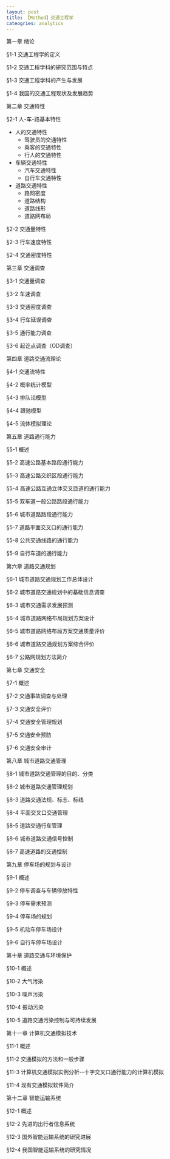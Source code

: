 ```yaml
---
layout: post
title: 【Method】交通工程学
cateogries: analytics
---
```


第一章 绪论

§1-1 交通工程学的定义

§1-2 交通工程学科的研究范围与特点

§1-3 交通工程学科的产生与发展

§1-4 我国的交通工程现状及发展趋势

第二章 交通特性

§2-1 人-车-路基本特性

- 人的交通特性
    - 驾驶员的交通特性
    - 乘客的交通特性
    - 行人的交通特性
- 车辆交通特性
    - 汽车交通特性
    - 自行车交通特性
- 道路交通特性
    - 路网密度
    - 道路结构
    - 道路线形
    - 道路网布局

§2-2 交通量特性

§2-3 行车速度特性

§2-4 交通密度特性

第三章 交通调查

§3-1 交通量调查

§3-2 车速调查

§3-3 交通密度调查

§3-4 行车延误调查

§3-5 通行能力调查

§3-6 起讫点调查（OD调查）

第四章 道路交通流理论

§4-1 交通流特性

§4-2 概率统计模型

§4-3 排队论模型

§4-4 跟驰模型

§4-5 流体模拟理论

第五章 道路通行能力

§5-1 概述

§5-2 高速公路基本路段通行能力

§5-3 高速公路交织区段通行能力

§5-4 高速公路互通立体交叉匝道的通行能力

§5-5 双车道一般公路路段通行能力

§5-6 城市道路路段通行能力

§5-7 道路平面交叉口的通行能力

§5-8 公共交通线路的通行能力

§5-9 自行车道的通行能力

第六章 道路交通规划

§6-1 城市道路交通规划工作总体设计

§6-2 城市道路交通规划中的基础信息调查

§6-3 城市交通需求发展预测

§6-4 城市道路网络布局规划方案设计

§6-5 城市道路网络布局方案交通质量评价

§6-6 城市道路交通规划方案综合评价

§6-7 公路网规划方法简介

第七章 交通安全

§7-1 概述

§7-2 交通事故调查与处理

§7-3 交通安全评价

§7-4 交通安全管理规划

§7-5 交通安全预防

§7-6 交通安全审计

第八章 城市道路交通管理

§8-1 城市道路交通管理的目的、分类

§8-2 城市道路交通管理规划

§8-3 道路交通法规、标志、标线

§8-4 平面交叉口交通管理

§8-5 道路交通行车管理

§8-6 城市道路交通信号控制

§8-7 高速道路的交通控制

第九章 停车场的规划与设计

§9-1 概述

§9-2 停车调查与车辆停放特性

§9-3 停车需求预测

§9-4 停车场的规划

§9-5 机动车停车场设计

§9-6 自行车停车场设计

第十章 道路交通与环境保护

§10-1 概述

§10-2 大气污染

§10-3 噪声污染

§10-4 振动污染

§10-5 道路交通污染控制与可持续发展

第十一章 计算机交通模拟技术

§11-1 概述

§11-2 交通模拟的方法和一般步骤

§11-3 计算机交通模拟实例分析--十字交叉口通行能力的计算机模拟

§11-4 现有交通模拟软件简介

第十二章 智能运输系统

§12-1 概述

§12-2 先进的出行者信息系统

§12-3 国外智能运输系统的研究进展

§12-4 我国智能运输系统的研究情况